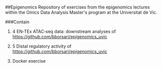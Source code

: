 ##Epigenomics
Repository of exercises from the epigenomics lectures within the Omics Data Analysis Master's program at the Universitat de Vic.

###Contain

1) 4 EN‐TEx ATAC‐seq data: downstream analyses of https://github.com/bborsari/epigenomics_uvic

2) 5 Distal regulatory activity of https://github.com/bborsari/epigenomics_uvic

3) Docker exercise
